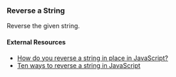 <h3>Reverse a String</h3>

<p>Reverse the given string.</p>

<h4>External Resources</h4>
<ul>
  <li><a href="https://stackoverflow.com/q/958908/1690799">How do you reverse a string in place in JavaScript?<a></li>
  <li><a href="https://eddmann.com/posts/ten-ways-to-reverse-a-string-in-javascript/">Ten ways to reverse a string in JavaScript<a></li>
</ul>
